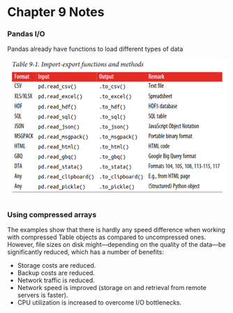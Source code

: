 # Chapter 9 Notes

### Pandas I/O
Pandas already have functions to load different types of data

![panda-write-functions.png](img/panda-read-write-functions.png)

### Using compressed arrays
The examples show that there is hardly any speed difference when working with
compressed Table objects as compared to uncompressed ones. However, file sizes on
disk might—depending on the quality of the data—be significantly reduced, which
has a number of benefits:
- Storage costs are reduced.
- Backup costs are reduced.
- Network traffic is reduced.
- Network speed is improved (storage on and retrieval from remote servers is
faster).
- CPU utilization is increased to overcome I/O bottlenecks.